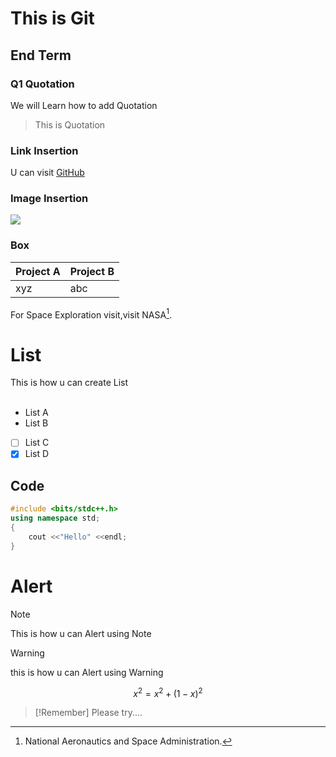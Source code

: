 # This is Git
## End Term
### Q1 Quotation
We will Learn how to add Quotation
> This is Quotation
### Link Insertion
U can visit [GitHub](git@github.com)
### Image Insertion
![](https://wallpapers.com/images/hd/coding-background-9izlympnd0ovmpli.jpg)

### Box
| Project A| Project B|
|:----------|----------|
|  xyz     | abc      |

For Space Exploration visit,visit NASA[^1].
[^1]:National Aeronautics and Space Administration.

# List
This is how u can create List
<br> <br>
- List A
- List B
- [ ] List C  
- [x] List D 

## Code
``` cpp
#include <bits/stdc++.h>
using namespace std;
{
    cout <<"Hello" <<endl;
}
```
# Alert
> [!Note]
>This is how u can Alert using Note

>[!Warning]
> this is how u can Alert using Warning

$$ x^2 = x^2 + (1-x) ^2 $$

>[!Remember]
> Please try....